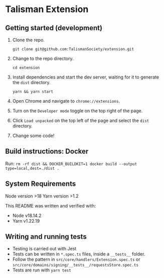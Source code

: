 # Talisman Extension

## Getting started (development)

1. Clone the repo.

   `git clone git@github.com:TalismanSociety/extension.git`

2. Change to the repo directory.

   `cd extension`

3. Install dependencies and start the dev server, waiting for it to generate the `dist` directory.

   `yarn && yarn start`

4. Open Chrome and navigate to `chrome://extensions`.
5. Turn on the `Developer mode` toggle on the top right of the page.
6. Click `Load unpacked` on the top left of the page and select the `dist` directory.
7. Change some code!

## Build instructions: Docker

Run:
`rm -rf dist && DOCKER_BUILDKIT=1 docker build --output type=local,dest=./dist .`

## System Requirements

Node version >18
Yarn version >1.2

This README was written and verified with:

- Node v18.14.2
- Yarn v1.22.19

## Writing and running tests

- Testing is carried out with Jest
- Tests can be written in `*.spec.ts` files, inside a `__tests__` folder.
- Follow the pattern in `src/core/handlers/Extension.spec.ts` or `src/core/domains/signing/__tests__/requestsStore.spec.ts`
- Tests are run with `yarn test`
